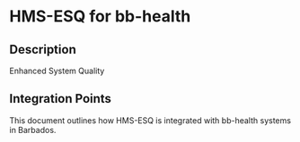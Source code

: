 # HMS-ESQ for bb-health

## Description

Enhanced System Quality

## Integration Points

This document outlines how HMS-ESQ is integrated with bb-health systems in Barbados.
